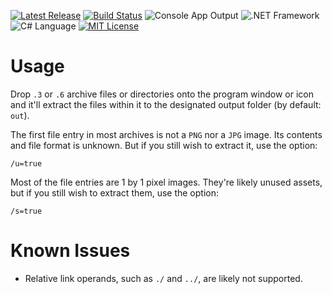 [![Latest Release](https://img.shields.io/badge/version-1.3.0-brightgreen.svg)](../../../Ash.OIUtils/releases) [![Build Status](https://travis-ci.org/MillenniumWarAigis/Ash.OIUtils.svg?branch=master)](https://travis-ci.org/MillenniumWarAigis/Ash.OIUtils) ![Console App Output](https://img.shields.io/badge/output-console_app-green.svg) ![.NET Framework](https://img.shields.io/badge/%2ENET_framework-4%2E5%2E2-green.svg) ![C# Language](https://img.shields.io/badge/language-C%23-yellow.svg) [![MIT License](https://img.shields.io/badge/license-MIT-blue.svg)](LICENSE.md)

# Usage

Drop `.3` or `.6` archive files or directories onto the program window or icon and it'll extract the files within it to the designated output folder (by default: `out`).

The first file entry in most archives is not a `PNG` nor a `JPG` image. Its contents and file format is unknown. But if you still wish to extract it, use the option:

```console
/u=true
```

Most of the file entries are 1 by 1 pixel images. They're likely unused assets, but if you still wish to extract them, use the option:

```console
/s=true
```

# Known Issues

- Relative link operands, such as `./` and `../`, are likely not supported.
